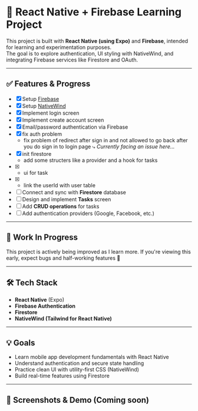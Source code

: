 # 📱 React Native + Firebase Learning Project

This project is built with **React Native (using Expo)** and **Firebase**, intended for learning and experimentation purposes.  
The goal is to explore authentication, UI styling with NativeWind, and integrating Firebase services like Firestore and OAuth.

---

## ✅ Features & Progress

- [x] Setup [Firebase](https://firebase.google.com/)
- [x] Setup [NativeWind](https://www.nativewind.dev/)
- [x] Implement login screen
- [x] Implement create account screen
- [x] Email/password authentication via Firebase  
- [X] fix auth problem
    - fix problem of redirect after sign in and not allowed to go back after you do sign in to login page
      ⤷ _Currently facing an issue here..._
- [X] init firestore
    - add some structers like a provider and a hook for tasks
- [X] - ui for task
- [X] - link the userId with user table
- [ ] Connect and sync with **Firestore** database
- [ ] Design and implement **Tasks** screen
- [ ] Add **CRUD operations** for tasks
- [ ] Add authentication providers (Google, Facebook, etc.) 

---

## 🚧 Work In Progress

This project is actively being improved as I learn more. If you're viewing this early, expect bugs and half-working features 🙂

---

## 🛠️ Tech Stack

- **React Native** (Expo)
- **Firebase Authentication**
- **Firestore**
- **NativeWind (Tailwind for React Native)**

---

## 💡 Goals

- Learn mobile app development fundamentals with React Native
- Understand authentication and secure state handling
- Practice clean UI with utility-first CSS (NativeWind)
- Build real-time features using Firestore

---

## 📂 Screenshots & Demo (Coming soon)







